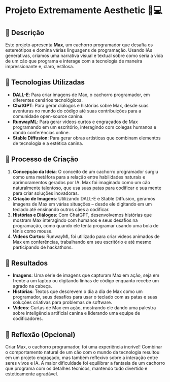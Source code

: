 # Projeto Extremamente Aesthetic 🐶💻

## 📒 Descrição
Este projeto apresenta **Max**, um cachorro programador que desafia os estereótipos e domina várias linguagens de programação. Usando IAs generativas, criamos uma narrativa visual e textual sobre como seria a vida de um cão que programa e interage com a tecnologia de maneira impressionante e, claro, estilosa.

## 🤖 Tecnologias Utilizadas
- **DALL-E**: Para criar imagens de Max, o cachorro programador, em diferentes cenários tecnológicos.
- **ChatGPT**: Para gerar diálogos e histórias sobre Max, desde suas aventuras no mundo do código até suas contribuições para a comunidade open-source canina.
- **RunwayML**: Para gerar vídeos curtos e engraçados de Max programando em um escritório, interagindo com colegas humanos e dando conferências online.
- **Stable Diffusion**: Para gerar obras artísticas que combinam elementos de tecnologia e a estética canina.

## 🧐 Processo de Criação
1. **Concepção da Ideia**: O conceito de um cachorro programador surgiu como uma metáfora para a relação entre habilidades naturais e aprimoramentos gerados por IA. Max foi imaginado como um cão naturalmente talentoso, que usa suas patas para codificar e sua mente para criar soluções inovadoras.
2. **Criação de Imagens**: Utilizando DALL-E e Stable Diffusion, geramos imagens de Max em várias situações – desde ele digitando em um teclado até ensinando outros cães a codificar.
3. **Histórias e Diálogos**: Com ChatGPT, desenvolvemos histórias que mostram Max interagindo com humanos e seus desafios na programação, como quando ele tenta programar usando uma bola de tênis como mouse.
4. **Vídeos Curtos**: RunwayML foi utilizado para criar vídeos animados de Max em conferências, trabalhando em seu escritório e até mesmo participando de hackathons.

## 🚀 Resultados
- **Imagens**: Uma série de imagens que capturam Max em ação, seja em frente a um laptop ou digitando linhas de código enquanto recebe um agrado na cabeça.
- **Histórias**: Textos que descrevem o dia a dia de Max como um programador, seus desafios para usar o teclado com as patas e suas soluções criativas para problemas de software.
- **Vídeos**: Curtas de Max em ação, mostrando ele dando uma palestra sobre inteligência artificial canina e liderando uma equipe de codificadores.

## 💭 Reflexão (Opcional)
Criar Max, o cachorro programador, foi uma experiência incrível! Combinar o comportamento natural de um cão com o mundo da tecnologia resultou em um projeto engraçado, mas também reflexivo sobre a interação entre seres vivos e IA. A maior dificuldade foi equilibrar a fantasia de um cachorro que programa com os detalhes técnicos, mantendo tudo divertido e esteticamente agradável.
